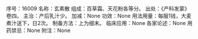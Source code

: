序号：16009
名称：玄素散
组成：百草霜、天花粉各等分。
出处：《产科发蒙》卷四。
主治：产后乳汁少。
加减：None
功效：None
用法用量：每服1钱，大麦煮汁送下，日2次。
制备方法：上为细末。
临床应用：None
各家论述：None
用药禁忌：None
附注：None
